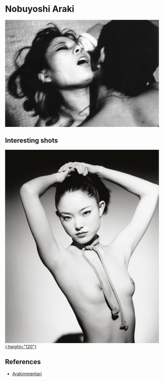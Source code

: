 
# Nobuyoshi Araki

[![01](photos/nobuyoshi-araki-01.jpg)](photos/nobuyoshi-araki-01.jpg)


## Interesting shots

[![02](photos/nobuyoshi-araki-02.jpg){:height="120"}](photos/nobuyoshi-araki-02.jpg)

## References

* [Arakimmentari](https://vimeo.com/88453989)
